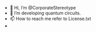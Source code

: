 - 👋 Hi, I’m @CorporateStereotype
- 👀 I’m developing quantum circuits.
- 📫 How to reach me refer to License.txt
- 
<!---
CorporateStereotype/CorporateStereotype is a ✨ special ✨ repository because its `README.md` (this file) appears on your GitHub profile.
You can click the Preview link to take a look at your changes.
--->
